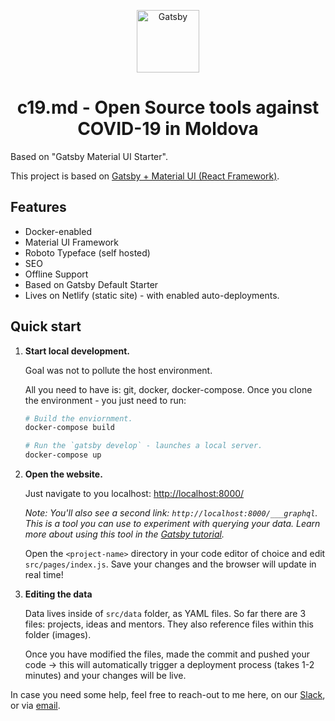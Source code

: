 <p align="center">
  <a href="https://c19.md">
    <img alt="Gatsby" src="https://c19.md/images/c19.svg" width="100" />
  </a>
</p>
<h1 align="center">
  c19.md - Open Source tools against COVID-19 in Moldova
</h1>
<p>
Based on "Gatsby Material UI Starter".
</p>

This project is based on [Gatsby + Material UI (React Framework)](https://www.gatsbyjs.org/starters/dominicabela/gatsby-starter-material-ui/).

## Features

- Docker-enabled
- Material UI Framework
- Roboto Typeface (self hosted)
- SEO
- Offline Support
- Based on Gatsby Default Starter
- Lives on Netlify (static site) - with enabled auto-deployments.

## Quick start

1.  **Start local development.**

    Goal was not to pollute the host environment.
    
    All you need to have is: git, docker, docker-compose.
    Once you clone the environment - you just need to run:

    ```sh
    # Build the enviornment.
    docker-compose build
    
    # Run the `gatsby develop` - launches a local server.
    docker-compose up
    ```

2.  **Open the website.**

    Just navigate to you localhost: [http://localhost:8000/](http://localhost:8000/)

    _Note: You'll also see a second link: _`http://localhost:8000/___graphql`_. This is a tool you can use to experiment with querying your data. Learn more about using this tool in the [Gatsby tutorial](https://www.gatsbyjs.org/tutorial/part-five/#introducing-graphiql)._

    Open the `<project-name>` directory in your code editor of choice and edit `src/pages/index.js`. Save your changes and the browser will update in real time!

3.  **Editing the data**

    Data lives inside of `src/data` folder, as YAML files. So far there are 3 files: projects, ideas and mentors. They also reference files within this folder (images).
    
    Once you have modified the files, made the commit and pushed your code -> this will automatically trigger a deployment process (takes 1-2 minutes) and your changes will be live.
    
In case you need some help, feel free to reach-out to me here, on our [Slack](https://join.slack.com/t/c19md/shared_invite/zt-crwaj52o-t7WS8QBy2cM78eYd4fEhxw), or via [email](mailto:tech@c19md).